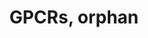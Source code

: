---
annotations:
- type: Pathway Ontology
  value: G protein mediated signaling pathway
authors:
- Ehsiao
- MaintBot
- AlexanderPico
- Fehrhart
- Eweitz
description: Orphan GPCRs with no Gene Ontology annotation.
last-edited: 2021-05-23
organisms:
- Mus musculus
redirect_from:
- /index.php/Pathway:WP1398
- /instance/WP1398
schema-jsonld:
- '@context': https://schema.org/
  '@id': https://wikipathways.github.io/pathways/WP1398.html
  '@type': Dataset
  creator:
    '@type': Organization
    name: WikiPathways
  description: Orphan GPCRs with no Gene Ontology annotation.
  keywords:
  - Gpr165
  - Gpr89
  - Gpr175
  - Gpr161
  - Gprc2a-rs5
  - Gpr137c
  - Gpr4
  - Gpr179
  - Gpr180
  - Gpr116
  - Gpr111
  - Gpr31c
  - Gpr108
  - Gpr177
  - Gpr112
  - Gpr137
  - Gpr137b
  - Gpr172b
  - Gpr155
  - Gpr107
  license: CC0
  name: GPCRs, orphan
seo: CreativeWork
title: GPCRs, orphan
wpid: WP1398
---